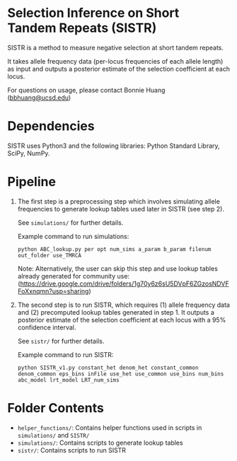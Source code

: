# Selection Inference on Short Tandem Repeats (SISTR)
SISTR is a method to measure negative selection at short tandem repeats.  

It takes allele frequency data (per-locus frequencies of each allele length) as input and outputs a posterior estimate of the selection coefficient at each locus.  

For questions on usage, please contact Bonnie Huang (bbhuang@ucsd.edu)

# Dependencies
SISTR uses Python3 and the following libraries: Python Standard Library, SciPy, NumPy.

# Pipeline
1. The first step is a preprocessing step which involves simulating allele frequencies to generate lookup tables used later in SISTR (see step 2).   

   See `simulations/` for further details. 
   
   Example command to run simulations:  
   ```
   python ABC_lookup.py per opt num_sims a_param b_param filenum out_folder use_TMRCA  
   ```
 
   Note: Alternatively, the user can skip this step and use lookup tables already generated for community use: (https://drive.google.com/drive/folders/1g70y6z6sU5DVpF6ZGzosNDVFFoXxnqmn?usp=sharing)

2. The second step is to run SISTR, which requires (1) allele frequency data and (2) precomputed lookup tables generated in step 1. It outputs a posterior estimate of the selection coefficient at each locus with a 95% confidence interval. 

   See `sistr/` for further details.

   Example command to run SISTR:  
   ```
   python SISTR_v1.py constant_het denom_het constant_common denom_common eps_bins inFile use_het use_common use_bins num_bins abc_model lrt_model LRT_num_sims 
   ```

# Folder Contents
* `helper_functions/`: Contains helper functions used in scripts in `simulations/` and `SISTR/`
* `simulations/`: Contains scripts to generate lookup tables
* `sistr/`: Contains scripts to run SISTR